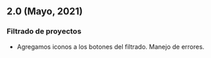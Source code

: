 ## 2.0 (Mayo, 2021)

### Filtrado de proyectos

* Agregamos iconos a los botones del filtrado. Manejo de errores.